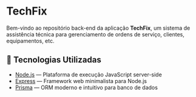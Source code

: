 # TechFix

Bem-vindo ao repositório back-end da aplicação **TechFix**, um sistema de assistência técnica para gerenciamento de ordens de serviço, clientes, equipamentos, etc.

## 🚀 Tecnologias Utilizadas

- [Node.js](https://nodejs.org/) — Plataforma de execução JavaScript server-side
- [Express](https://expressjs.com/) — Framework web minimalista para Node.js
- [Prisma](https://www.prisma.io/) — ORM moderno e intuitivo para banco de dados
